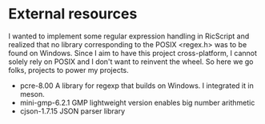 # External resources

I wanted to implement some regular expression handling in RicScript and
realized that no library corresponding to the POSIX <regex.h> was to be
found on Windows. Since I aim to have this project cross-platform, I cannot
solely rely on POSIX and I don't want to reinvent the wheel.
So here we go folks, projects to power my projects. 

- pcre-8.00
  A library for regexp that builds on Windows. I integrated it in meson.
- mini-gmp-6.2.1
  GMP lightweight version enables big number arithmetic
- cjson-1.7.15
  JSON parser library

